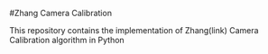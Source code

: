#Zhang Camera Calibration

This repository contains the implementation of Zhang(link) Camera Calibration algorithm in Python
